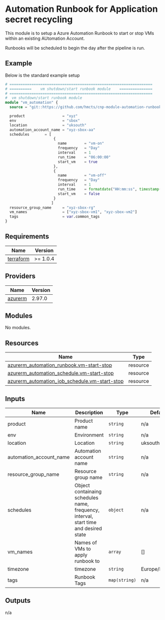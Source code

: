 # Automation Runbook for Application secret recycling

This module is to setup a Azure Automation Runbook to start or stop VMs within an existing AUtomation Account.

Runbooks will be scheduled to begin the day after the pipeline is run. 

## Example

Below is the standard example setup

```terraform
# =================================================================
# ==========    vm shutdown/start runbook module    ===============
# =================================================================
#  vm shutdown/start runbook module
module "vm_automation" {
  source = "git::https://github.com/hmcts/cnp-module-automation-runbook-start-stop-vm"

  product                 = "xyz"
  env                     = "sbox"
  location                = "uksouth"
  automation_account_name = "xyz-sbox-aa"
  schedules       = [
                      {
                        name        = "vm-on"
                        frequency   = "Day"
                        interval    = 1
                        run_time    = "06:00:00"
                        start_vm    = true
                      },
                      {
                        name        = "vm-off"
                        frequency   = "Day"
                        interval    = 1
                        run_time    = formatdate("HH:mm:ss", timestamp())
                        start_vm    = false
                      }
                     ]
  resource_group_name     = "xyz-sbox-rg"
  vm_names                = ["xyz-sbox-vm1", "xyz-sbox-vm2"]
  tags                    = var.common_tags
}


```

## Requirements   

| Name | Version |
|------|---------|
| <a name="requirement_terraform"></a> [terraform](#requirement\_terraform) | >= 1.0.4 |

## Providers

| Name | Version |
|------|---------|
| <a name="provider_azurerm"></a> [azurerm](#provider\_azurerm) | 2.97.0 |

## Modules

No modules.

## Resources

| Name | Type |
|------|------|
| [azurerm_automation_runbook.vm-start-stop](https://registry.terraform.io/providers/hashicorp/azurerm/latest/docs/resources/automation_runbook) | resource |
| [azurerm_automation_schedule.vm-start-stop](https://registry.terraform.io/providers/hashicorp/azurerm/latest/docs/resources/automation_schedule) | resource |
| [azurerm_automation_job_schedule.vm-start-stop](https://registry.terraform.io/providers/hashicorp/azurerm/latest/docs/resources/automation_job_schedule) | resource |

## Inputs

| Name | Description | Type | Default | Required |
|------|-------------|------|---------|:--------:|
| product | Product name | `string` | n/a | yes |  
| env | Environment | `string` | n/a | yes |  
| location | Location | `string` | uksouth | no |  
| automation_account_name | Automation account name | `string` | n/a | yes |   
| resource_group_name | Resource group name | `string` | n/a | yes |  
| schedules | Object containaing schedules name, frequency, interval, start time and desired state | `object` | n/a | yes |  
| vm_names | Names of VMs to apply runbook to | `array` | [] | no |  
| timezone | timezone | `string` | Europe/London | no |  
| tags | Runbook Tags | `map(string)` | n/a | yes |

## Outputs

n/a